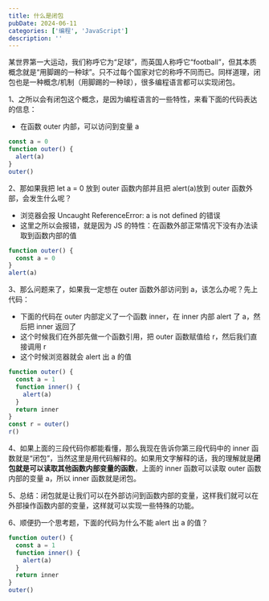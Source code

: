 ```yaml
---
title: 什么是闭包
pubDate: 2024-06-11
categories: ['编程', 'JavaScript']
description: ''
---
```


某世界第一大运动，我们称呼它为“足球”，而英国人称呼它“football”，但其本质概念就是“用脚踢的一种球”。只不过每个国家对它的称呼不同而已。同样道理，闭包也是一种概念/机制（用脚踢的一种球），很多编程语言都可以实现闭包。

1、之所以会有闭包这个概念，是因为编程语言的一些特性，来看下面的代码表达的信息：

- 在函数 outer 内部，可以访问到变量 a

```javascript
const a = 0
function outer() {
  alert(a)
}
outer()
```

2、那如果我把 let a = 0 放到 outer 函数内部并且把 alert(a)放到 outer 函数外部，会发生什么呢？

- 浏览器会报 Uncaught ReferenceError: a is not defined 的错误
- 这里之所以会报错，就是因为 JS 的特性：在函数外部正常情况下没有办法读取到函数内部的值

```javascript
function outer() {
  const a = 0
}
alert(a)
```

3、那么问题来了，如果我一定想在 outer 函数外部访问到 a，该怎么办呢？先上代码：

- 下面的代码在 outer 内部定义了一个函数 inner，在 inner 内部 alert 了 a，然后把 inner 返回了
- 这个时候我们在外部先做一个函数引用，把 outer 函数赋值给 r，然后我们直接调用 r
- 这个时候浏览器就会 alert 出 a 的值

```javascript
function outer() {
  const a = 1
  function inner() {
    alert(a)
  }
  return inner
}
const r = outer()
r()
```

4、如果上面的三段代码你都能看懂，那么我现在告诉你第三段代码中的 inner 函数就是“闭包”，当然这里是用代码解释的。如果用文字解释的话，我的理解就是**闭包就是可以读取其他函数内部变量的函数**，上面的 inner 函数可以读取 outer 函数内部的变量 a，所以 inner 函数就是闭包。

5、总结：闭包就是让我们可以在外部访问到函数内部的变量，这样我们就可以在外部操作函数内部的变量，这样就可以实现一些特殊的功能。

6、顺便扔一个思考题，下面的代码为什么不能 alert 出 a 的值？

```javascript
function outer() {
  const a = 1
  function inner() {
    alert(a)
  }
  return inner
}
outer()
```
